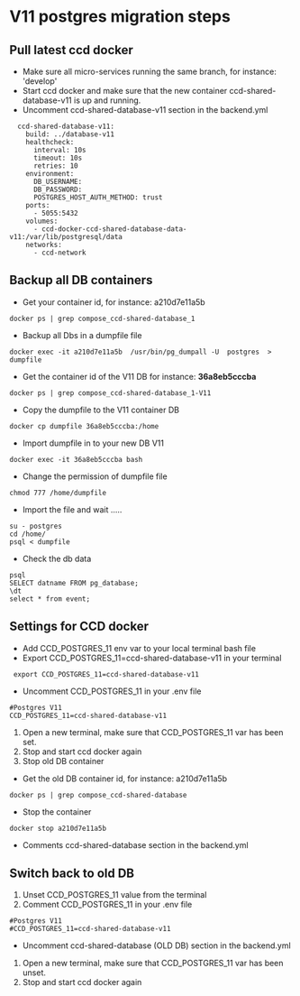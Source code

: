 # V11 postgres migration steps

##  Pull latest ccd docker
* Make sure all micro-services running the same branch, for instance: 'develop'
* Start ccd docker and make sure that the new container ccd-shared-database-v11 is up and running.
* Uncomment ccd-shared-database-v11 section in the backend.yml
````
  ccd-shared-database-v11:
    build: ../database-v11
    healthcheck:
      interval: 10s
      timeout: 10s
      retries: 10
    environment:
      DB_USERNAME:
      DB_PASSWORD:
      POSTGRES_HOST_AUTH_METHOD: trust
    ports:
      - 5055:5432
    volumes:
      - ccd-docker-ccd-shared-database-data-v11:/var/lib/postgresql/data
    networks:
      - ccd-network

````

##  Backup all DB containers
* Get your container id, for instance: a210d7e11a5b
```
docker ps | grep compose_ccd-shared-database_1
```
* Backup all Dbs in a dumpfile file
```
docker exec -it a210d7e11a5b  /usr/bin/pg_dumpall -U  postgres  > dumpfile
```
* Get the container id of the V11 DB for instance: **36a8eb5cccba**
```
docker ps | grep compose_ccd-shared-database_1-V11
````
* Copy the dumpfile to the V11 container DB
```
docker cp dumpfile 36a8eb5cccba:/home
```
* Import dumpfile in to your new DB V11
```
docker exec -it 36a8eb5cccba bash
```
* Change the permission of dumpfile file
```
chmod 777 /home/dumpfile
```
* Import the file and wait .....
```$xslt
su - postgres
cd /home/
psql < dumpfile

```
* Check the db data
```$xslt
psql
SELECT datname FROM pg_database;
\dt
select * from event;

```

##  Settings for CCD docker
* Add CCD_POSTGRES_11 env var to your local terminal bash file
* Export CCD_POSTGRES_11=ccd-shared-database-v11 in your terminal 
```$xslt
 export CCD_POSTGRES_11=ccd-shared-database-v11
```
* Uncomment CCD_POSTGRES_11 in your .env file
````
#Postgres V11
CCD_POSTGRES_11=ccd-shared-database-v11
````

1) Open a new terminal, make sure that CCD_POSTGRES_11 var has been set.
2) Stop and start ccd docker again
3) Stop old DB container

* Get the old DB container id, for instance: a210d7e11a5b
```
docker ps | grep compose_ccd-shared-database
```

* Stop the container
```
docker stop a210d7e11a5b
```
* Comments ccd-shared-database section in the backend.yml

## Switch back to old DB
1) Unset CCD_POSTGRES_11 value from the terminal
2) Comment CCD_POSTGRES_11 in your .env file
```
#Postgres V11
#CCD_POSTGRES_11=ccd-shared-database-v11
````
* Uncomment ccd-shared-database (OLD DB) section in the backend.yml

1) Open a new terminal, make sure that CCD_POSTGRES_11 var has been unset.
2) Stop and start ccd docker again

